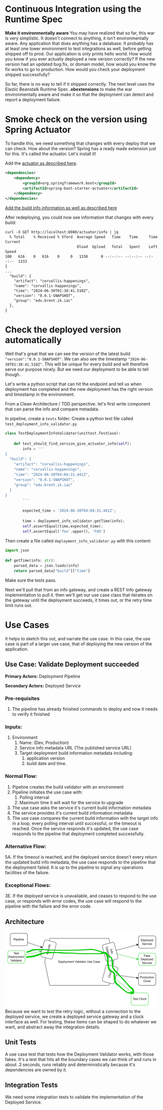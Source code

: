 # Continuous Integration using the Runtime Spec

**Make it environmentally aware** You may have realized that so far, this war is very simplistic. It doesn't connect to anything, it isn't environmentally aware. Any application that does anything has a database. It probably has at least one lower environment to test integrations as well, before getting shipped off to prod. Our application is only prints hello world. How would you know if you ever actually deployed a new version correctly? If the new version had an updated bug fix, or domain model, how would you know the fix works to go to production. How would you check your deployment shipped successfully?

So far, there is no way to tell if it shipped correctly. The next level uses the Elastic Beanstalk Runtime Spec **.ebextensions** to make the war environmentally aware and make it so that the deployment can detect and report a deployment failure.

# Smoke check on the version using Spring Actuator

To handle this, we need something that changes with every deploy that we can check. How about the version? Spring has a ready made extension just for this. It's called the actuator. Let's install it!

Add the [actuator as described here](https://docs.spring.io/spring-boot/reference/actuator/enabling.html).

```xml
<dependencies>
	<dependency>
		<groupId>org.springframework.boot</groupId>
		<artifactId>spring-boot-starter-actuator</artifactId>
	</dependency>
</dependencies>
```

[Add the build info information as well as described here](https://howtodoinjava.com/spring-boot/info-endpoint-custom-info/)

After redeploying, you could now see information that changes with every build:

```shell
curl -X GET http://localhost:8080/actuator/info | jq
  % Total    % Received % Xferd  Average Speed   Time    Time     Time  Current
                                 Dload  Upload   Total   Spent    Left  Speed
100   616    0   616    0     0   1330      0 --:--:-- --:--:-- --:--:--  1333
{
...
  "build": {
    "artifact": "corvallis-happenings",
    "name": "corvallis-happenings",
    "time": "2024-06-30T01:38:41.510Z",
    "version": "0.0.1-SNAPSHOT",
    "group": "edu.brent.ik.iac"
  },
}
```

# Check the deployed version automatically

Well that's great that we can see the version of the latest build `"version":"0.0.1-SNAPSHOT"`. We can also see the timestamp `"2024-06-30T01:38:41.510Z"`. This will be unique for every build and will therefore serve our purpose nicely. But we need our deployment to be able to tell though.

Let's write a python script that can hit the endpoint and tell us when deployment has completed and the new deployment has the right version and timestamp in the environment.

From a Clean Architecture / TDD perspective. let's first write component that can parse the info and compare metadata.

In pipeline, create a `tests` folder. Create a python test file called `test_deployment_info_validator.py`

```python
class TestDeploymentInfoValidator(unittest.TestCase):

    def test_should_find_version_give_actuator_info(self):
        info = '''
{
  "build": {
    "artifact": "corvallis-happenings",
    "name": "corvallis-happenings",
    "time": "2024-06-30T04:04:31.441Z",
    "version": "0.0.1-SNAPSHOT",
    "group": "edu.brent.ik.iac"
  }
}
        '''

        expected_time = '2024-06-30T04:04:31.441Z';

        time = deployment_info_validator.getTime(info);
        self.assertEqual(time,expected_time);
        self.assertEqual('foo'.upper(), 'FOO')

```

Then create a file called `deployment_info_validator.py` with this content:

```python
import json

def getTime(info: str):
    parsed_data = json.loads(info)
    return parsed_data["build"]["time"]
```

Make sure the tests pass.

Next we'll pull that from an info gateway, and create a REST Info gateway implementation to pull it. then we'll get our use case class that iterates on the gateway until the deployment succeeds, it times out, or the retry time limit runs out.

# Use Cases

It helps to sketch this out, and narrate the use case. In this case, the use case is part of a larger use case, that of deploying the new version of the application.

## Use Case: Validate Deployment succeeded

**Primary Actors:** Deployment Pipeline

**Secondary Actors:** Deployed Service

### Pre-requisites

1. The pipeline has already finished commands to deploy and now it needs to verify it finished

### Inputs:

1. Environment
   1. Name: (Dev, Production)
   2. Service info metadata URL (The published service URL)
   3. Target deployment build information metadata including:
      1. application version
      2. build date and time.

### Normal Flow:

1. Pipeline creates the build validator with an environment
2. Pipeline initiates the use case with:
   1. Polling interval
   2. Maximum time it will wait for the service to upgrade
3. The use case asks the service it's current build information metadata
4. The service provides it's current build information metadata
5. The use case compares the current build information with the target info in a loop, every polling interval until successful, or the timeout is reached.
   Once the service responds it's updated, the use case responds to the pipeline that deployment completed successfully.

### Alternative Flow:

5A. If the timeout is reached, and the deployed service doesn't every return the updated build info metadata, the use case responds to the pipeline that the deployment failed. It is up to the pipeline to signal any operations facilities of the failure.

### Exceptional Flows:
3E. If the deployed service is unavailable, and ceases to respond to the use case, or responds with error codes, the use case will respond to the pipeline with the failure and the error code.

## Architecture
![Test architecture](image-9.png)
Because we want to test the retry logic, without a connection to the deployed service, we create a deployed service gateway and a clock interface as well. For testing, these items can be shaped to do whatever we want, and abstract away the integration details.

## Unit Tests
A use case test that tests how the Deployment Validator works, with those fakes. It's a test that hits all the boundary cases we can think of and runs in about .3 seconds, runs reliably and deterministically because it's dependencies are owned by it.

## Integration Tests
We need some integration tests to validate the implementation of the Deployed Service.
